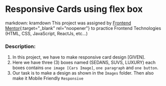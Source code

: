 # Responsive Cards using flex box
markdown: kramdown
This project was assigned by [Frontend Mentor](https://Frontendmentor.io){:target="_blank" rel="noopener"} to practice Frontend Technologies (HTML, CSS, JavaScript, ReactJs, etc...)

### Description:

1. In this project, we have to make responsive card design [GIVEN].
2. Here we have three (3) boxes named (SEDANS, SUVS, LUXURY) each boxes contains `one image [Cars Image]`, `one paragraph` and `one button`.
3. Our task is to make a design as shown in the `Images` folder. Then also make it Mobile Friendly `Responsive`
